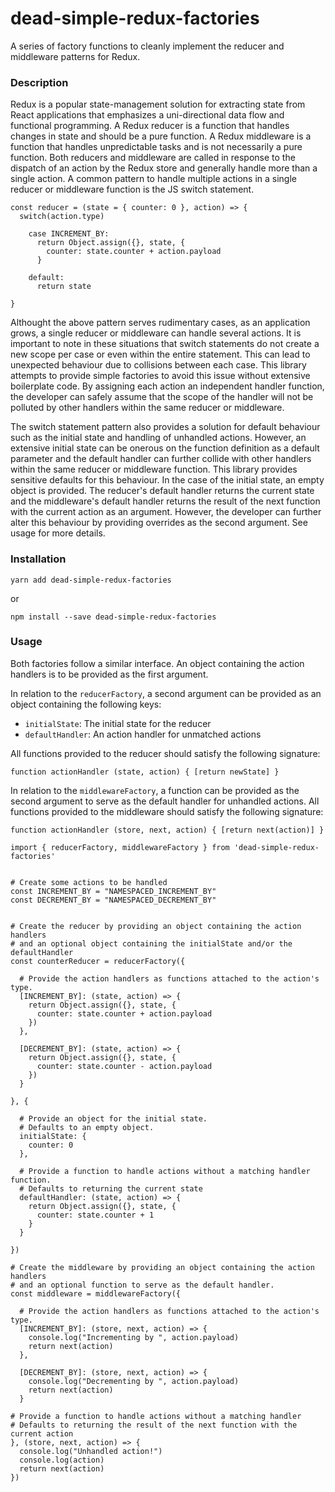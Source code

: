 # dead-simple-redux-factories
A series of factory functions to cleanly implement the reducer and middleware patterns for Redux.

### Description
Redux is a popular state-management solution for extracting state from React applications that emphasizes a uni-directional data flow and functional programming. A Redux reducer is a function that handles changes in state and should be a pure function. A Redux middleware is a function that handles unpredictable tasks and is not necessarily a pure function. Both reducers and middleware are called in response to the dispatch of an action by the Redux store and generally handle more than a single action. A common pattern to handle multiple actions in a single reducer or middleware function is the JS switch statement.

```
const reducer = (state = { counter: 0 }, action) => {
  switch(action.type)
  
    case INCREMENT_BY:
      return Object.assign({}, state, {
        counter: state.counter + action.payload
      }
      
    default:
      return state
      
}
```

Althought the above pattern serves rudimentary cases, as an application grows, a single reducer or middleware can handle several actions. It is important to note in these situations that switch statements do not create a new scope per case or even within the entire statement. This can lead to unexpected behaviour due to collisions between each case. This library attempts to provide simple factories to avoid this issue without extensive boilerplate code. By assigning each action an independent handler function, the developer can safely assume that the scope of the handler will not be polluted by other handlers within the same reducer or middleware. 

The switch statement pattern also provides a solution for default behaviour such as the initial state and handling of unhandled actions. However, an extensive initial state can be onerous on the function definition as a default parameter and the default handler can further collide with other handlers within the same reducer or middleware function. This library provides sensitive defaults for this behaviour. In the case of the initial state, an empty object is provided. The reducer's default handler returns the current state and the middleware's default handler returns the result of the next function with the current action as an argument. However, the developer can further alter this behaviour by providing overrides as the second argument. See usage for more details.

### Installation

```
yarn add dead-simple-redux-factories
```

or

```
npm install --save dead-simple-redux-factories
```

### Usage
Both factories follow a similar interface. An object containing the action handlers is to be provided as the first argument.

In relation to the `reducerFactory`, a second argument can be provided as an object containing the following keys:
- `initialState`: The initial state for the reducer
- `defaultHandler`: An action handler for unmatched actions

All functions provided to the reducer should satisfy the following signature:
```
function actionHandler (state, action) { [return newState] }
```

In relation to the `middlewareFactory`, a function can be provided as the second argument to serve as the default handler for unhandled actions. All functions provided to the middleware should satisfy the following signature:
```
function actionHandler (store, next, action) { [return next(action)] }
```

```
import { reducerFactory, middlewareFactory } from 'dead-simple-redux-factories'


# Create some actions to be handled
const INCREMENT_BY = "NAMESPACED_INCREMENT_BY"
const DECREMENT_BY = "NAMESPACED_DECREMENT_BY"


# Create the reducer by providing an object containing the action handlers
# and an optional object containing the initialState and/or the defaultHandler
const counterReducer = reducerFactory({
  
  # Provide the action handlers as functions attached to the action's type.
  [INCREMENT_BY]: (state, action) => {
    return Object.assign({}, state, {
      counter: state.counter + action.payload
    })
  },

  [DECREMENT_BY]: (state, action) => {
    return Object.assign({}, state, {
      counter: state.counter - action.payload
    })
  }
  
}, {
    
  # Provide an object for the initial state. 
  # Defaults to an empty object.
  initialState: {
    counter: 0
  },

  # Provide a function to handle actions without a matching handler function.
  # Defaults to returning the current state
  defaultHandler: (state, action) => {
    return Object.assign({}, state, {
      counter: state.counter + 1
    }
  }
  
})

# Create the middleware by providing an object containing the action handlers
# and an optional function to serve as the default handler.
const middleware = middlewareFactory({

  # Provide the action handlers as functions attached to the action's type.
  [INCREMENT_BY]: (store, next, action) => {
    console.log("Incrementing by ", action.payload)
    return next(action)
  },

  [DECREMENT_BY]: (store, next, action) => {
    console.log("Decrementing by ", action.payload)
    return next(action)
  }

# Provide a function to handle actions without a matching handler
# Defaults to returning the result of the next function with the current action
}, (store, next, action) => {
  console.log("Unhandled action!")
  console.log(action)
  return next(action)
})
```
